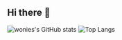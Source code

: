 ## Hi there 👋

<!--
**wonies/wonies** is a ✨ _special_ ✨ repository because its `README.md` (this file) appears on your GitHub profile.

Here are some ideas to get you started:

- 🔭 I’m currently working on ...
- 🌱 I’m currently learning ...
- 👯 I’m looking to collaborate on ...
- 🤔 I’m looking for help with ...
- 💬 Ask me about ...
- 📫 How to reach me: ...
- 😄 Pronouns: ...
- ⚡ Fun fact: ...
-->
![wonies's GitHub stats](https://github-readme-stats.vercel.app/api?username=wonies&show_icons=true&theme=radical)
![Top Langs](https://github-readme-stats.vercel.app/api/top-langs/?username=wonies&layout=compact)
